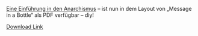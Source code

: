 [Eine Einführung in den Anarchismus](http://crimethinc.blogsport.de/2010/05/18/fuer-unser-leben-kaempfen-eine-einfuehrung-in-den-anarchismus) – ist nun in dem Layout von „Message in a Bottle“ als PDF verfügbar – diy!

[Download Link](http://www.file-upload.net/download-9577088/fuerunsere.html)
